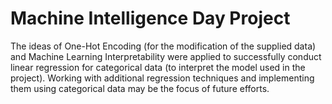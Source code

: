 #  Machine Intelligence Day Project
 The ideas of One-Hot Encoding (for the modification of the supplied data) and Machine Learning Interpretability were applied to successfully conduct linear regression for categorical data (to interpret the model used in the project). Working with additional regression techniques and implementing them using categorical data may be the focus of future efforts.
